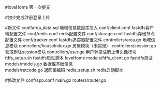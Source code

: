 #loveHome
第一次提交

#初步完成注册登录上传

#新文件
conf/area_data.sql              地域信息数据库插入
conf/client.conf                fastdfs客户端配置文件
conf/redis.conf                 redis配置文件
conf/storage.conf               fastdfs存储节点配置文件
conf/tracker.conf               fastdfs追踪器配置文件
controllers/area.go             地域信息模块
controllers/houseIndex.go       房屋模块（未实现）
controllers/session.go          获取删除session模块 
controllers/user.go             用户登录注册上传头像模块
fdfs_setup.sh                   fastdfs启动脚本
loveHome
models/fdfs_client.go           fastdfs测试
models/models.go                数据库基础信息                
models/retcode.go               返回值编码
redis_setup.sh                  redis启动脚本


#修改文件
conf/app.conf
main.go
routers/router.go
